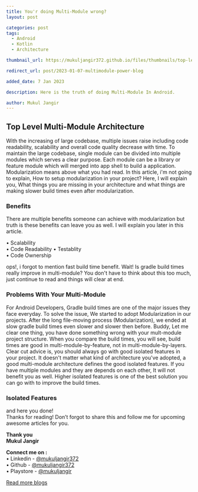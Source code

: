 ```yaml
---
title: You'r doing Multi-Module wrong?
layout: post

categories: post
tags:
  - Android
  - Kotlin
  - Architecture

thumbnail_url: https://mukuljangir372.github.io/files/thumbnails/top-level-mm-arch.png

redirect_url: post/2023-01-07-multimodule-power-blog

added_date: 7 Jan 2023

description: Here is the truth of doing Multi-Module In Android.

author: Mukul Jangir
---
```


## Top Level Multi-Module Architecture
With the increasing of large codebase, multiple issues raise including code readability, scalability and overall code quality decrease with time. To maintain the large codebase, single module can be divided into multiple modules which serves a clear purpose. Each module can be a library or feature module which will merged into app shell to build a application. 
Modularization means above what you had read. In this article, i'm not going to explain, How to setup modularization in your project? Here, I will explain you, What things you are missing in your architecture and what things are making slower build times even after modularization.

### Benefits
There are multiple benefits someone can achieve with modularization but truth is these benefits can leave you as well. I will explain you later in this article.

• Scalability\
• Code Readability
• Testablity\
• Code Ownership

ops!, i forgot to mention fast build time benefit. Wait! Is gradle build times really improve in multi-module? You don't have to think about this too much, just continue to read and things will clear at end.

### Problems With Your Multi-Module
For Android Developers, Gradle build times are one of the major issues they face everyday. To solve the issue, We started to adopt Modularization in our projects. After the long file-moving process (Modularization), we ended at slow gradle build times even slower and slower then before.
Buddy, Let me clear one thing, you have done something wrong with your mult-module project structure. When you compare the build times, you will see, build times are good in multi-module-by-feature, not in multi-module-by-layers. Clear cut advice is, you should always go with good isolated features in your project. It doesn't matter what kind of architecture you've adopted, a good multi-module architecture defines the good isolated features. 
If you have multiple modules and they are depends on each other, It will not benefit you as well. Higher isolated features is one of the best solution you can go with to improve the build times. 

### Isolated Features


and here you done!\
Thanks for reading! Don’t forgot to share this and follow me for upcoming awesome articles for you.

**Thank you**\
**Mukul Jangir**

**Connect me on :**\
• Linkedin - [@mukuljangir372](https://www.linkedin.com/in/mukuljangir372)\
• Github - [@mukuljangir372](https://github.com/Mukuljangir372)\
• Playstore - [@mukuljangir](https://play.google.com/store/apps/developer?id=Mukul+Jangir)

[Read more blogs](https://mukuljangir372.github.io/posts.html)

